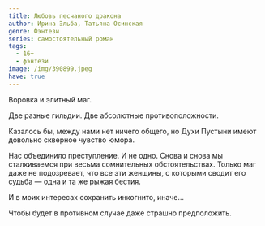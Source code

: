 ```yaml
---
title: Любовь песчаного дракона
author: Ирина Эльба, Татьяна Осинская
genre: Фэнтези
series: самостоятельный роман
tags:
  - 16+
  - фэнтези
image: /img/390899.jpeg
have: true
---
```

Воровка и элитный маг.

Две разные гильдии. Две абсолютные противоположности.

Казалось бы, между нами нет ничего общего, но Духи Пустыни имеют довольно скверное чувство юмора.

Нас объединило преступление. И не одно. Снова и снова мы сталкиваемся при весьма сомнительных обстоятельствах. Только маг даже не подозревает, что все эти женщины, с которыми сводит его судьба — одна и та же рыжая бестия.

И в моих интересах сохранить инкогнито, иначе...

Чтобы будет в противном случае даже страшно предположить.